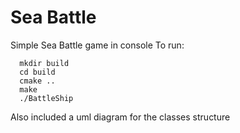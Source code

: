 # Sea Battle
Simple Sea Battle game in console
To run:
```
  mkdir build
  cd build
  cmake ..
  make
  ./BattleShip
```

Also included a uml diagram for the classes structure
